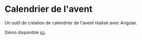 # Calendrier de l'avent

Un outil de création de calendrier de l'avent réalisé avec Angular.

Démo disponible [ici](https://ecalendrier.net).
